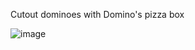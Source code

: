 Cutout dominoes with Domino's pizza box

![image](logo-template-1-clearwalker3-dust-collector-continue-2.jpg)
